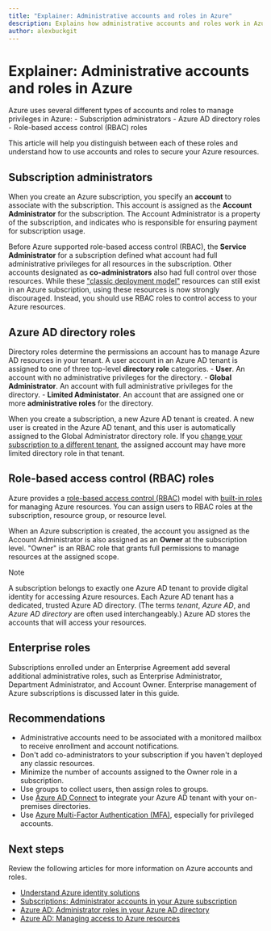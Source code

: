 ```yaml
---
title: "Explainer: Administrative accounts and roles in Azure"
description: Explains how administrative accounts and roles work in Azure
author: alexbuckgit
---
```


# Explainer: Administrative accounts and roles in Azure

Azure uses several different types of accounts and roles to manage privileges in Azure:
    - Subscription administrators
    - Azure AD directory roles
    - Role-based access control (RBAC) roles

This article will help you distinguish between each of these roles and understand how to use accounts and roles to secure your Azure resources.

## Subscription administrators

When you create an Azure subscription, you specify an **account** to associate with the subscription. This account is assigned as the **Account Administrator** for the subscription. The Account Administrator is a property of the subscription, and indicates who is responsible for ensuring payment for subscription usage.

Before Azure supported role-based access control (RBAC), the **Service Administrator** for a subscription defined what account had full administrative privileges for all resources in the subscription. Other accounts designated as **co-administrators** also had full control over those resources. While these ["classic deployment model"](/azure/azure-resource-manager/resource-manager-deployment-model) resources can still exist in an Azure subscription, using these resources is now strongly discouraged. Instead, you should use RBAC roles to control access to your Azure resources.

## Azure AD directory roles 

Directory roles determine the permissions an account has to manage Azure AD resources in your tenant. A user account in an Azure AD tenant is assigned to one of three top-level **directory role** categories.
    - **User**. An account with no administrative privileges for the directory.
    - **Global Administrator**. An account with full administrative privileges for the directory.
    - **Limited Administator**. An account that are assigned one or more **administrative roles** for the directory.

When you create a subscription, a new Azure AD tenant is created. A new user is created in the Azure AD tenant, and this user is automatically assigned to the Global Administrator directory role. If you [change your subscription to a different tenant](/azure/active-directory/active-directory-how-subscriptions-associated-directory), the assigned account may have more limited directory role in that tenant.

## Role-based access control (RBAC) roles

Azure provides a [role-based access control (RBAC)](/azure/active-directory/role-based-access-control-what-is) model with [built-in roles](/azure/active-directory/role-based-access-built-in-roles) for managing Azure resources. You can assign users to RBAC roles at the subscription, resource group, or resource level.

When an Azure subscription is created, the account you assigned as the Account Administrator is also assigned as an **Owner** at the subscription level. "Owner" is an RBAC role that grants full permissions to manage resources at the assigned scope.

> [!NOTE] 
> A subscription belongs to exactly one Azure AD tenant to provide digital identity for accessing Azure resources. Each Azure AD tenant has a dedicated, trusted Azure AD directory. (The terms _tenant_, _Azure AD_, and _Azure AD directory_ are often used interchangeably.) Azure AD stores the accounts that will access your resources.

## Enterprise roles

Subscriptions enrolled under an Enterprise Agreement add several additional administrative roles, such as Enterprise Administrator, Department Administrator, and Account Owner. Enterprise management of Azure subscriptions is discussed later in this guide.

## Recommendations

- Administrative accounts need to be associated with a monitored mailbox to receive enrollment and account notifications.
- Don't add co-administrators to your subscription if you haven't deployed any classic resources.
- Minimize the number of accounts assigned to the Owner role in a subscription.
- Use groups to collect users, then assign roles to groups.
- Use [Azure AD Connect](/azure/active-directory/connect/active-directory-aadconnect) to integrate your Azure AD tenant with your on-premises directories.
- Use [Azure Multi-Factor Authentication (MFA)](/azure/multi-factor-authentication/multi-factor-authentication), especially for privileged accounts.

## Next steps

Review the following articles for more information on Azure accounts and roles.
- [Understand Azure identity solutions](/azure/active-directory/understand-azure-identity-solutions)
- [Subscriptions: Administrator accounts in your Azure subscription](/azure/billing/billing-add-change-azure-subscription-administrator)
- [Azure AD: Administrator roles in your Azure AD directory](/azure/active-directory/active-directory-assign-admin-roles-azure-portal)
- [Azure AD: Managing access to Azure resources](/azure/active-directory/manage-access-to-azure-resources)

